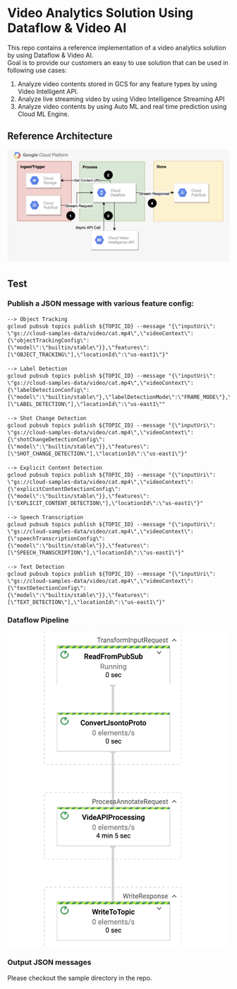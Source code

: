 # Video Analytics Solution Using Dataflow & Video AI
This repo contains a reference implementation of a video analytics solution by using Dataflow & Video AI.  
Goal is to provide our customers an easy to use solution that can be used in following use cases:

1. Analyze video contents stored in GCS for any feature types by using Video Intelligent API.  
2. Analyze live streaming video by using Video Intelligence Streaming API 
3. Analyze video contents by using Auto ML and real time prediction using Cloud ML Engine.   
 
## Reference Architecture

 ![ref_arch](diagram/ref-arch.png)
 

## Test 
### Publish a JSON message  with various feature config:
 ```
--> Object Tracking
 gcloud pubsub topics publish ${TOPIC_ID} --message "{\"inputUri\": \"gs://cloud-samples-data/video/cat.mp4\",\"videoContext\":{\"objectTrackingConfig\":  {\"model\":\"builtin/stable\"}},\"features\":[\"OBJECT_TRACKING\"],\"locationId\":\"us-east1\"}"

--> Label Detection
 gcloud pubsub topics publish ${TOPIC_ID} --message "{\"inputUri\": \"gs://cloud-samples-data/video/cat.mp4\",\"videoContext\":{\"labelDetectionConfig\":  {\"model\":\"builtin/stable\"},\"labelDetectionMode\":\"FRAME_MODE\"},\"features\":[\"LABEL_DETECTION\"],\"locationId\":\"us-east1\""

--> Shot Change Detection
 gcloud pubsub topics publish ${TOPIC_ID} --message "{\"inputUri\": \"gs://cloud-samples-data/video/cat.mp4\",\"videoContext\":{\"shotChangeDetectionConfig\":  {\"model\":\"builtin/stable\"}},\"features\":[\"SHOT_CHANGE_DETECTION\"],\"locationId\":\"us-east1\"}"

--> Explicit Content Detection
 gcloud pubsub topics publish ${TOPIC_ID} --message "{\"inputUri\": \"gs://cloud-samples-data/video/cat.mp4\",\"videoContext\":{\"explicitContentDetectionConfig\":  {\"model\":\"builtin/stable\"}},\"features\":[\"EXPLICIT_CONTENT_DETECTION\"],\"locationId\":\"us-east1\"}"

--> Speech Transcription
 gcloud pubsub topics publish ${TOPIC_ID} --message "{\"inputUri\": \"gs://cloud-samples-data/video/cat.mp4\",\"videoContext\":{\"speechTranscriptionConfig\":  {\"model\":\"builtin/stable\"}},\"features\":[\"SPEECH_TRANSCRIPTION\"],\"locationId\":\"us-east1\"}"

--> Text Detection
 gcloud pubsub topics publish ${TOPIC_ID} --message "{\"inputUri\": \"gs://cloud-samples-data/video/cat.mp4\",\"videoContext\":{\"textDetectionConfig\":  {\"model\":\"builtin/stable\"}},\"features\":[\"TEXT_DETECTION\"],\"locationId\":\"us-east1\"}"
 
 ```
### Dataflow Pipeline 
 ![ref_arch](diagram/df-dag-video.png)
 
### Output JSON messages
 
Please checkout the sample directory in the repo.  





